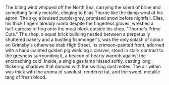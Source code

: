 The biting wind whipped off the North Sea, carrying the scent of brine and something faintly metallic, clinging to Elias Thorne like the damp wool of his apron.  The sky, a bruised purple-grey, promised snow before nightfall.  Elias, his thick fingers already numb despite the fingerless gloves, wrestled a half-carcass of hog onto the meat block outside his shop, "Thorne's Prime Cuts." The shop, a squat brick building nestled between a perpetually shuttered bakery and a bustling fishmonger's, was the only splash of colour on Grimsby's otherwise drab High Street.  Its crimson-painted front, adorned with a hand-painted golden pig wielding a cleaver, stood in stark contrast to the greyness surrounding it, a beacon of hearty warmth against the encroaching cold.  Inside, a single gas lamp hissed softly, casting long, flickering shadows that danced with the swirling dust motes.  The air within was thick with the aroma of sawdust, rendered fat, and the sweet, metallic tang of fresh blood.

